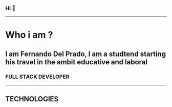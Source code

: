 ### Hi 👋
---------

# Who i am ?

I am Fernando Del Prado, I am a studtend starting his travel in the ambit educative and laboral
----------------

### FULL STACK DEVELOPER
--------

## TECHNOLOGIES


